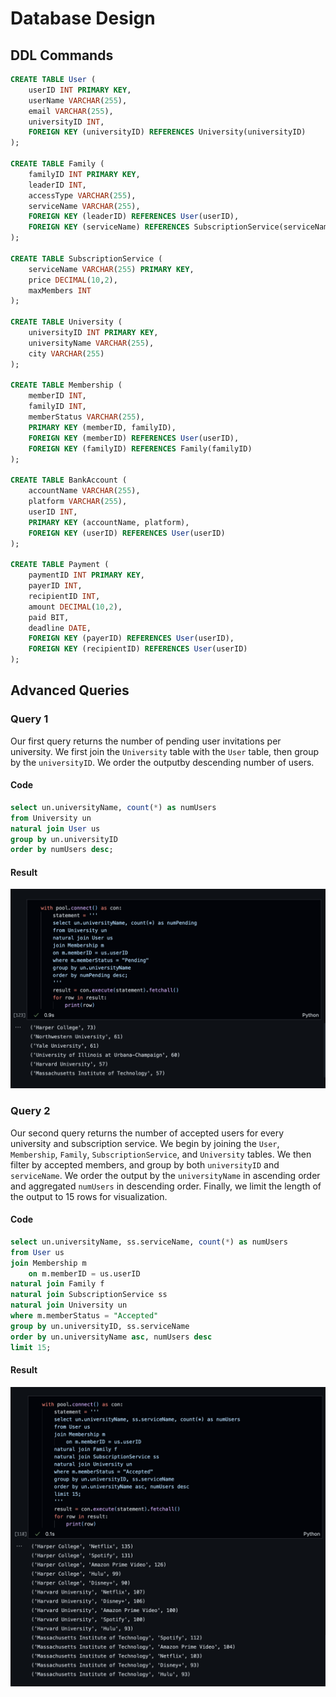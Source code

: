 # Database Design

## DDL Commands

```sql
CREATE TABLE User (
    userID INT PRIMARY KEY, 
    userName VARCHAR(255), 
    email VARCHAR(255), 
    universityID INT,
    FOREIGN KEY (universityID) REFERENCES University(universityID)
);

CREATE TABLE Family (
    familyID INT PRIMARY KEY,
    leaderID INT, 
    accessType VARCHAR(255),
    serviceName VARCHAR(255),
    FOREIGN KEY (leaderID) REFERENCES User(userID), 
    FOREIGN KEY (serviceName) REFERENCES SubscriptionService(serviceName)
);

CREATE TABLE SubscriptionService (
    serviceName VARCHAR(255) PRIMARY KEY,
    price DECIMAL(10,2),
    maxMembers INT
);

CREATE TABLE University (
    universityID INT PRIMARY KEY, 
    universityName VARCHAR(255), 
    city VARCHAR(255)
);

CREATE TABLE Membership (
    memberID INT, 
    familyID INT,
    memberStatus VARCHAR(255),
    PRIMARY KEY (memberID, familyID),
    FOREIGN KEY (memberID) REFERENCES User(userID),
    FOREIGN KEY (familyID) REFERENCES Family(familyID)
);

CREATE TABLE BankAccount (
    accountName VARCHAR(255), 
    platform VARCHAR(255), 
    userID INT, 
    PRIMARY KEY (accountName, platform), 
    FOREIGN KEY (userID) REFERENCES User(userID)
);

CREATE TABLE Payment (
    paymentID INT PRIMARY KEY, 
    payerID INT, 
    recipientID INT, 
    amount DECIMAL(10,2), 
    paid BIT, 
    deadline DATE, 
    FOREIGN KEY (payerID) REFERENCES User(userID), 
    FOREIGN KEY (recipientID) REFERENCES User(userID)
);
```

## Advanced Queries

### Query 1

Our first query returns the number of pending user invitations per university. We first join the `University` table with the `User` table, then group by the `universityID`. We order the outputby descending number of users. 

#### Code
```sql
select un.universityName, count(*) as numUsers
from University un
natural join User us
group by un.universityID
order by numUsers desc;
```

#### Result
![](./assets/query1.png)

### Query 2

Our second query returns the number of accepted users for every university and subscription service. We begin by joining the `User`, `Membership`, `Family`, `SubscriptionService`, and `University` tables. We then filter by accepted members, and group by both `universityID` and `serviceName`. We order the output by the `universityName` in ascending order and aggregated `numUsers` in descending order. Finally, we limit the length of the output to 15 rows for visualization. 

#### Code
```sql
select un.universityName, ss.serviceName, count(*) as numUsers
from User us
join Membership m
    on m.memberID = us.userID
natural join Family f
natural join SubscriptionService ss
natural join University un
where m.memberStatus = "Accepted"
group by un.universityID, ss.serviceName
order by un.universityName asc, numUsers desc
limit 15;
```

#### Result
![](./assets/query2.png)